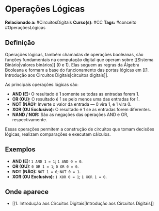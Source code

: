 # Operações Lógicas

**Relacionado a:** #CircuitosDigitais 
**Curso(s):** #CC
**Tags:** #conceito #OperaçõesLógicas

## Definição

Operações lógicas, também chamadas de operações booleanas, são funções fundamentais na computação digital que operam sobre [[Sistema Binário|valores binários]] (0 e 1). Elas seguem as regras da Álgebra Booleana e formam a base do funcionamento das portas lógicas em [[1. Introdução aos Circuitos Digitais|circuitos digitais]].

As principais operações lógicas são:

- **AND (E):** O resultado é 1 somente se todas as entradas forem 1.
- **OR (OU):** O resultado é 1 se pelo menos uma das entradas for 1.
- **NOT (NÃO):** Inverte o valor da entrada — 0 vira 1, e 1 vira 0.
- **XOR (OU Exclusivo):** O resultado é 1 se as entradas forem diferentes.
- **NAND / NOR:** São as negações das operações AND e OR, respectivamente.

Essas operações permitem a construção de circuitos que tomam decisões lógicas, realizam comparações e executam cálculos.

## Exemplos

- **AND (E):** `1 AND 1 = 1`; `1 AND 0 = 0`.
- **OR (OU):** `0 OR 1 = 1`; `0 OR 0 = 0`.
- **NOT (NÃO):** `NOT 1 = 0`; `NOT 0 = 1`.
- **XOR (OU Exclusivo):** `1 XOR 0 = 1`; `1 XOR 1 = 0`.

## Onde aparece

- [[1. Introdução aos Circuitos Digitais|Introdução aos Circuitos Digitais]]